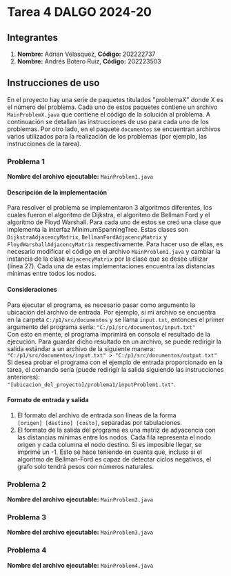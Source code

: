 # Tarea 4 DALGO 2024-20
## Integrantes
1) **Nombre:** Adrian Velasquez, **Código:** 202222737
2) **Nombre:** Andrés Botero Ruiz, **Código:** 202223503

## Instrucciones de uso
En el proyecto hay una serie de paquetes titulados "problemaX" donde X es el número del problema. Cada uno de estos
paquetes contiene un archivo `MainProblemX.java` que contiene el código de la solución al problema. A continuación se
detallan las instrucciones de uso para cada uno de los problemas. Por otro lado, en el paquete `documentos` se 
encuentran archivos varios utilizados para la realización de los problemas (por ejemplo, las instrucciones de la tarea). 

### Problema 1

**Nombre del archivo ejecutable:** `MainProblem1.java`

#### Descripción de la implementación
Para resolver el problema se implementaron 3 algoritmos diferentes, los cuales fueron
el algoritmo de Dijkstra, el algoritmo de Bellman Ford y el algoritmo de Floyd Warshall. Para cada uno de estos
se creó una clase que implementa la interfaz MinimumSpanningTree. Estas clases son `DijkstraAdjacencyMatrix`,
`BellmanFordAdjacencyMatrix` y `FloydWarshallAdjacencyMatrix` respectivamente. Para hacer uso de ellas, es necesario modificar
el código en el archivo `MainProblem1.java` y cambiar la instancia de la clase `AdjacencyMatrix` por la clase
que se desee utilizar (línea 27). Cada una de estas implementaciones encuentra las distancias mínimas entre todos los nodos.

#### Consideraciones
Para ejecutar el programa, es necesario pasar como argumento la ubicación del archivo de entrada.
Por ejemplo, si mi archivo se encuentra en la carpeta `C:/p1/src/documentos` y se llama `input.txt`, entonces el 
primer argumento del programa sería: `"C:/p1/src/documentos/input.txt"`  
Con esto en mente, el programa imprimirá en consola el resultado de la ejecución. Para guardar
dicho resultado en un archivo, se puede redirigir la salida estándar a un archivo de la siguiente manera:  
`"C:/p1/src/documentos/input.txt" > "C:/p1/src/documentos/output.txt"`  
Si desea probar el programa con el ejemplo de entrada proporcionado en la tarea, el comando sería 
(puede redirigir la salida siguiendo las instrucciones anteriores):  
`"[ubicacion_del_proyecto]/problema1/inputProblem1.txt"`.  

#### Formato de entrada y salida
1) El formato del archivo de entrada son líneas de la forma  
`[origen] [destino] [costo]`, separadas por tabulaciones.  
2) El formato de la salida del programa es una matriz de adyacencia con las distancias mínimas entre los nodos. 
Cada fila representa el nodo origen y cada columna el nodo destino. Si es imposible llegar, se imprime un -1. Esto se 
hace teniendo en cuenta que, incluso si el algoritmo de Bellman-Ford es capaz de detectar ciclos negativos, el grafo 
solo tendrá pesos con números naturales.

### Problema 2

**Nombre del archivo ejecutable:** `MainProblem2.java`

### Problema 3

**Nombre del archivo ejecutable:** `MainProblem3.java`

### Problema 4

**Nombre del archivo ejecutable:** `MainProblem4.java`